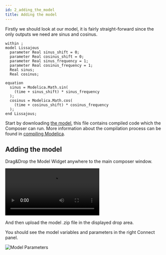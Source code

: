 ```yaml
---
id: 2_adding_the_model
title: Adding the model
---
```


Firstly we should look at our model, it is fairly straight-forward since the only outputs we need are sinus
and cosinus.

```
within ;
model Lissajous
  parameter Real sinus_shift = 0;
  parameter Real cosinus_shift = 0;  
  parameter Real sinus_frequency = 1;
  parameter Real cosinus_frequency = 1;
  Real sinus;
  Real cosinus;

equation
  sinus = Modelica.Math.sin(
    (time + sinus_shift) * sinus_frequency
  );
  cosinus = Modelica.Math.cos(
    (time + cosinus_shift) * cosinus_frequency
  );
end Lissajous;
```

Start by downloading [the model](../examples/simple_project/Lissajous.zip), this file contains compiled code which the Composer can run. More information about the compilation process can be found in [compiling Modelica](../mo_compilation/).

## Adding the model

Drag&Drop the Model Widget anywhere to the main composer window.

<video loop controls>
  <source src="../img/simple_project/dndmodel.webm" type="video/webm">
  <source src="../img/simple_project/dndmodel.mp4" type="video/mp4">
</video>

And then upload the model .zip file in the displayed drop area.

You should see the model variables and parameters in the right Connect panel.

![Model Parameters](../img/simple_project/modelparameters.png "Model Parameters")
